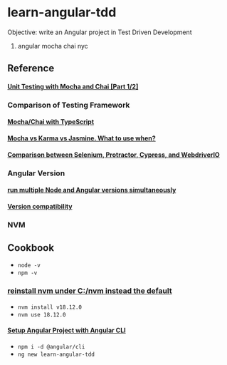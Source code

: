 # learn-angular-tdd

Objective: write an Angular project in Test Driven Development

1. angular mocha chai nyc

## Reference

#### [Unit Testing with Mocha and Chai [Part 1/2]](https://www.youtube.com/watch?v=k4GFqgBR2qc)

### Comparison of Testing Framework

#### [Mocha/Chai with TypeScript](https://dev.to/matteobruni/mocha-chai-with-typescript-37f)

#### [Mocha vs Karma vs Jasmine. What to use when?](https://www.educative.io/answers/mocha-vs-karma-vs-jasmine-what-to-use-when)

#### [Comparison between Selenium, Protractor, Cypress, and WebdriverIO](https://sahil-goyal2.medium.com/comparison-between-selenium-protractor-cypress-and-webdriverio-7786fc90ee09)

### Angular Version

#### [run multiple Node and Angular versions simultaneously](https://dev.to/patricepeartree/how-to-run-multiple-node-and-angular-versions-simultaneously-3lfj)

#### [Version compatibility](https://angular.io/guide/versions)


### NVM 


## Cookbook
- `node -v`
- `npm -v`

### [reinstall nvm under C:/nvm instead the default](https://www.freecodecamp.org/news/nvm-for-windows-how-to-download-and-install-node-version-manager-in-windows-10/#followthestepsbelowtodownloadnvmwindows)

- `nvm install v18.12.0`
- `nvm use 18.12.0`

#### [Setup Angular Project with Angular CLI](https://www.geeksforgeeks.org/angular-cli-angular-project-setup/)
- `npm i -d @angular/cli`
- `ng new learn-angular-tdd`